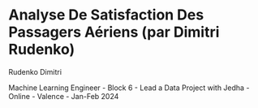 # Analyse De Satisfaction Des Passagers Aériens (par Dimitri Rudenko)

Rudenko Dimitri

Machine Learning Engineer - Block 6 - Lead a Data Project with Jedha - Online - Valence - Jan-Feb 2024
